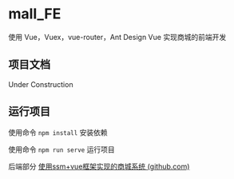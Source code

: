 # mall_FE

使用 Vue，Vuex，vue-router，Ant Design Vue 实现商城的前端开发

## 项目文档

Under Construction

## 运行项目

使用命令 `npm install` 安装依赖

使用命令 `npm run serve` 运行项目

后端部分 [使用ssm+vue框架实现的商城系统 (github.com)](https://github.com/HeavyTiger/mall)

